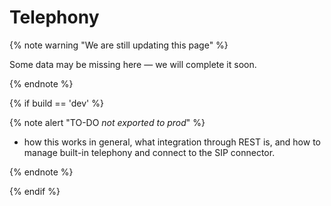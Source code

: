 # Telephony

{% note warning "We are still updating this page" %}

Some data may be missing here — we will complete it soon.

{% endnote %}

{% if build == 'dev' %}

{% note alert "TO-DO _not exported to prod_" %}

- how this works in general, what integration through REST is, and how to manage built-in telephony and connect to the SIP connector.

{% endnote %}

{% endif %}